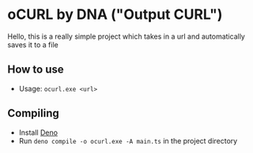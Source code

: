 # oCURL by DNA ("Output CURL")
Hello,
this is a really simple project which takes in a url and automatically saves it to a file

## How to use
- Usage: `ocurl.exe <url>`

## Compiling
- Install [Deno](https://deno.land/)
- Run `deno compile -o ocurl.exe -A main.ts` in the project directory
